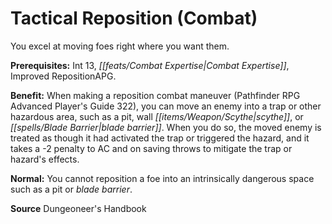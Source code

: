 ﻿---
cssclass: [feats]

---
# Tactical Reposition (Combat)

You excel at moving foes right where you want them.

**Prerequisites:** Int 13, _[[feats/Combat Expertise|Combat Expertise]]_, Improved RepositionAPG.

**Benefit:** When making a reposition combat maneuver (Pathfinder RPG Advanced Player's Guide 322), you can move an enemy into a trap or other hazardous area, such as a pit, wall _[[items/Weapon/Scythe|scythe]]_, or _[[spells/Blade Barrier|blade barrier]]_. When you do so, the moved enemy is treated as though it had activated the trap or triggered the hazard, and it takes a -2 penalty to AC and on saving throws to mitigate the trap or hazard's effects.

**Normal:** You cannot reposition a foe into an intrinsically dangerous space such as a pit or _blade barrier_.

**Source** Dungeoneer's Handbook
